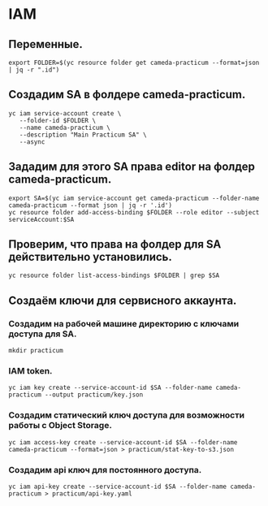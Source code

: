 # IAM

## Переменные.
```
export FOLDER=$(yc resource folder get cameda-practicum --format=json | jq -r ".id")
```

## Создадим SA в фолдере cameda-practicum.
```
yc iam service-account create \
   --folder-id $FOLDER \
   --name cameda-practicum \
   --description "Main Practicum SA" \
   --async
```

## Зададим для этого SA права editor на фолдер cameda-practicum.
```
export SA=$(yc iam service-account get cameda-practicum --folder-name cameda-practicum --format json | jq -r '.id')
yc resource folder add-access-binding $FOLDER --role editor --subject serviceAccount:$SA
```

## Проверим, что права на фолдер для SA действительно установились.
```
yc resource folder list-access-bindings $FOLDER | grep $SA
```

## Создаём ключи для сервисного аккаунта.

### Создадим на рабочей машине директорию с ключами доступа для SA.
```
mkdir practicum
```

### IAM token.
```
yc iam key create --service-account-id $SA --folder-name cameda-practicum --output practicum/key.json
```

### Создадим статический ключ доступа для возможности работы с Object Storage.
```
yc iam access-key create --service-account-id $SA --folder-name cameda-practicum --format=json > practicum/stat-key-to-s3.json
```

### Создадим api ключ для постоянного доступа.
```
yc iam api-key create --service-account-id $SA --folder-name cameda-practicum > practicum/api-key.yaml
```
